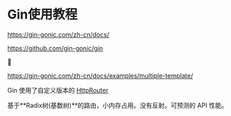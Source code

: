 # Gin使用教程

https://gin-gonic.com/zh-cn/docs/

https://github.com/gin-gonic/gin





🔖

https://gin-gonic.com/zh-cn/docs/examples/multiple-template/



Gin 使用了自定义版本的 [HttpRouter](https://github.com/julienschmidt/httprouter)



基于**Radix树(基数树)**的路由，小内存占用。没有反射。可预测的 API 性能。
